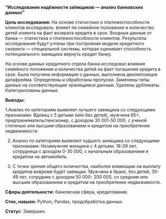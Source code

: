 **“Исследование надёжности заёмщиков — анализ банковских данных”**
 
**Цель исследования:**
На основе статистики о платежеспособности клиентов исследовать: влияет ли семейное положение и количество детей клиента на факт возврата кредита в срок. Входные данные от банка — статистика о платежеспособности клиентов.  Результаты исследования будут учтены при построении модели кредитного скоринга — специальной системы, которая оценивает способность потенциального заемщика вернуть кредит банку.  

На основе данных кредитного отдела банка исследовал влияние семейного положения и количества детей на факт погашения кредита в срок. Была получена информация о
данных, выполнена декомпозиция датафрейма. Определены и обработаны пропуски. Заменены типы данных на соответствующие хранящимся данным. Удалены дубликаты. Категоризованы данные.

**Выводы:**

1.Анализ по категориям выявляет лучшего заемщика со следующими признаками: Вдовец с 5 детьми (или без детей), мужчина 65+, предприниматель/пенсионер, с доходом 30 001-50 000, с ученой степенью или высшим образованием и кредитом на приобретение недвижимости.

2. Анализ по категориям выявляет худшего заемщика со следующими признаками: Незамужняя женщина с 4 детьми, 18-29 лет, сотрудница с доходом 0-30 000, с начальным образованием и кредитом на автомобиль.

3. С точки зрения общего количества, наиболее влияющим на выплату кредитов вовремя будет заемщик: Мужчина в браке, без детей, 30-49 лет, сотрудник с доходом 50 000- 200 000, со средним или высшим образованием и кредитом на приобретение недвижимости.

**Сферы деятельности:**   банковская сфера, кредитование.

**Стек, навыки:**   Python, Pandas,  предобработка данных.

**Статус**: Завершен.
 
